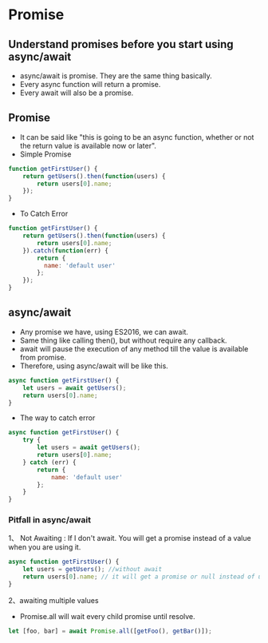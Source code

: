 # Promise
## Understand promises before you start using async/await
- async/await is promise. They are the same thing basically.
- Every async function will return a promise.
- Every await will also be a promise.

## Promise
- It can be said like "this is going to be an async function, whether or not the return value is available now or later".
- Simple Promise
```js
function getFirstUser() {
    return getUsers().then(function(users) {
        return users[0].name;
    });
}
```
- To Catch Error

```js
function getFirstUser() {
    return getUsers().then(function(users) {
        return users[0].name;
    }).catch(function(err) {
        return {
          name: 'default user'
        };
    });
}
```

## async/await
- Any promise we have, using ES2016, we can await.
- Same thing like calling then(), but without require any callback.
- await will pause the execution of any method till the value is available from promise.
- Therefore, using async/await will be like this.
```js
async function getFirstUser() {
    let users = await getUsers();
    return users[0].name;
}
```

- The way to catch error
```js
async function getFirstUser() {
    try {
        let users = await getUsers();
        return users[0].name;
    } catch (err) {
        return {
            name: 'default user'
        };
    }
}
```
### Pitfall in async/await
1、 Not Awaiting : If I don't await. You will get a promise instead of a value when you are using it.
```js
async function getFirstUser() {
    let users = getUsers(); //without await
    return users[0].name; // it will get a promise or null instead of users.
}
```
2、awaiting multiple values
- Promise.all will wait every child promise until resolve.
```js
let [foo, bar] = await Promise.all([getFoo(), getBar()]);
```
